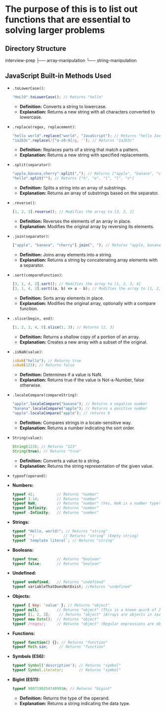 # The purpose of this is to list out functions that are essential to solving larger problems

## Directory Structure

  interview-prep
    ├── array-manipulation
    └── string-manipulation

## JavaScript Built-in Methods Used

* `.toLowerCase()`:

    ```javascript
    "HeLlO".toLowerCase(); // Returns "hello"
    ```

  * **Definition:** Converts a string to lowercase.
  * **Explanation:** Returns a new string with all characters converted to lowercase.

* `.replace(regex, replacement)`:

    ```javascript
    "hello world".replace("world", "JavaScript"); // Returns "hello JavaScript"
    "1a2b3c".replace(/[^a-z0-9]/g, ''); // Returns "1a2b3c"
    ```

  * **Definition:** Replaces parts of a string that match a pattern.
  * **Explanation:** Returns a new string with specified replacements.

* `.split(separator)`:

    ```javascript
    "apple,banana,cherry".split(","); // Returns ["apple", "banana", "cherry"]
    "hello".split(""); // Returns ["h", "e", "l", "l", "o"]
    ```

  * **Definition:** Splits a string into an array of substrings.
  * **Explanation:** Returns an array of substrings based on the separator.

* `.reverse()`:

    ```javascript
    [1, 2, 3].reverse(); // Modifies the array to [3, 2, 1]
    ```

  * **Definition:** Reverses the elements of an array in place.
  * **Explanation:** Modifies the original array by reversing its elements.

* `.join(separator)`:

    ```javascript
    ["apple", "banana", "cherry"].join(", "); // Returns "apple, banana, cherry"
    ```

  * **Definition:** Joins array elements into a string.
  * **Explanation:** Returns a string by concatenating array elements with a separator.

* `.sort(compareFunction)`:

    ```javascript
    [3, 1, 4, 2].sort(); // Modifies the array to [1, 2, 3, 4]
    [3, 1, 4, 2].sort((a, b) => a - b); // Modifies the array to [1, 2, 3, 4]
    ```

  * **Definition:** Sorts array elements in place.
  * **Explanation:** Modifies the original array, optionally with a compare function.

* `.slice(begin, end)`:

    ```javascript
    [1, 2, 3, 4, 5].slice(1, 3); // Returns [2, 3]
    ```

  * **Definition:** Returns a shallow copy of a portion of an array.
  * **Explanation:** Creates a new array with a subset of the original.

* `.isNaN(value)`:

    ```javascript
    isNaN("hello"); // Returns true
    isNaN(123); // Returns false
    ```

  * **Definition:** Determines if a value is NaN.
  * **Explanation:** Returns true if the value is Not-a-Number, false otherwise.

* `.localeCompare(compareString)`:

    ```javascript
    "apple".localeCompare("banana"); // Returns a negative number
    "banana".localeCompare("apple"); // Returns a positive number
    "apple".localeCompare("apple"); // returns 0
    ```

  * **Definition:** Compares strings in a locale-sensitive way.
  * **Explanation:** Returns a number indicating the sort order.

* `String(value)`:

    ```javascript
    String(123); // Returns "123"
    String(true); // Returns "true"
    ```

  * **Definition:** Converts a value to a string.
  * **Explanation:** Returns the string representation of the given value.

* `typeof(operand)`:

* **Numbers:**

    ```javascript
    typeof 42;          // Returns "number"
    typeof 3.14;        // Returns "number"
    typeof NaN;         // Returns "number" (Yes, NaN is a number type!)
    typeof Infinity;    // Returns "number"
    typeof -Infinity;   // Returns "number"
    ```

* **Strings:**

    ```javascript
    typeof "Hello, world!"; // Returns "string"
    typeof '';             // Returns "string" (Empty string)
    typeof `template literal`; // Returns "string"
    ```

* **Booleans:**

    ```javascript
    typeof true;        // Returns "boolean"
    typeof false;       // Returns "boolean"
    ```

* **Undefined:**

    ```javascript
    typeof undefined;   // Returns "undefined"
    typeof variableThatDoesNotExist; //Returns "undefined"
    ```

* **Objects:**

    ```javascript
    typeof { key: 'value' }; // Returns "object"
    typeof null;        // Returns "object" (This is a known quirk of JavaScript)
    typeof [1, 2, 3];    // Returns "object" (Arrays are objects in JavaScript)
    typeof new Date();  // Returns "object"
    typeof /regex/;     // Returns "object" (Regular expressions are objects)
    ```

* **Functions:**

    ```javascript
    typeof function() {}; // Returns "function"
    typeof Math.sin;     // Returns "function"
    ```

* **Symbols (ES6):**

    ```javascript
    typeof Symbol('description'); // Returns "symbol"
    typeof Symbol.iterator;       // Returns "symbol"
    ```

* **BigInt (ES11):**

    ```javascript
    typeof 9007199254740991n; // Returns "bigint"
    ```

  * **Definition:** Returns the type of the operand.
  * **Explanation:** Returns a string indicating the data type.
